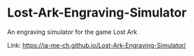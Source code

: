 # Lost-Ark-Engraving-Simulator
 An engraving simulator for the game Lost Ark
 
 Link: https://ja-me-ch.github.io/Lost-Ark-Engraving-Simulator/
